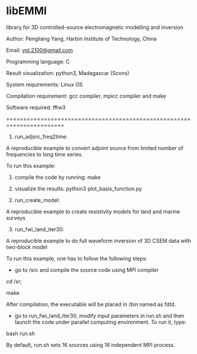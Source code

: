 # libEMMI
library for 3D controlled-source electromagnetic modelling and inversion

Author: Pengliang Yang, Harbin Institute of Technology, China

Email: ypl.2100@gmail.com

Programming language: C

Result visualization: python3, Madagascar (Scons)

System requirements: Linux OS

Compilation requirement: gcc compiler, mpicc compiler and make

Software required: fftw3

=======================================================================

1) run_adjsrc_freq2time:

 A reproducible example to convert adjoint source from limited number of frequencies to long time series.

To run this example:

1. compile the code by running: make

2. visualize the results: python3 plot_basis_function.py

2) run_create_model: 

A reproducible example to create resistivity models for land and marine surveys


3) run_fwi_land_iter30:

A reproducible example to do full waveform inversion of 3D CSEM data with two-block model

To run this example, one has to follow the following steps:

* go to /src and compile the source code using MPI compiler

cd /sr;

make

After compilation, the executable will be placed in /bin named as fdtd.

* go to run_fwi_land_iter30, modify input parameters in run.sh and then launch the code under parallel computing environment.  To run it, type:

bash run.sh

By default, run.sh sets 16 sources using 16 independent MPI process.